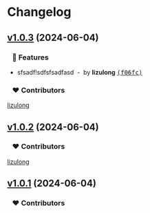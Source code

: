 # Changelog


## [v1.0.3](https://github.com/Julone/bpaas-vue/compare/v1.0.2...v1.0.3) (2024-06-04)

### &nbsp;&nbsp;&nbsp;🚀 Features

- sfsadf!sdfsfsadfasd &nbsp;-&nbsp; by **lizulong** [<samp>(f06fc)</samp>](https://github.com/Julone/bpaas-vue/commit/f06fcca)

### &nbsp;&nbsp;&nbsp;❤️ Contributors


[lizulong](mailto:julone@qq.com)

## [v1.0.2](https://github.com/Julone/bpaas-vue/compare/v1.0.1...v1.0.2) (2024-06-04)

### &nbsp;&nbsp;&nbsp;❤️ Contributors


[lizulong](mailto:julone@qq.com)

## [v1.0.1](https://github.com/Julone/bpaas-vue/compare/v1.0.2...v1.0.1) (2024-06-04)

### &nbsp;&nbsp;&nbsp;❤️ Contributors

